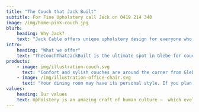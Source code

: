 ```yaml
---
title: "The Couch that Jack Built"
subtitle: For Fine Upholstery call Jack on 0419 214 348
image: /img/home-pink-couch.jpg
blurb:
    heading: Why Jack?
    text: "Jack Cable offers unique upholstery design for everyone who aspires to an unique couch. Our attention to detail will ensure that your furniture is of the highest quality and will do everything in our power to assure your happiness. Let us create an inviting space with soft furnishings. All cushions and throw rugs available; with different sizes, shapes and textured cushions you will create a layered look for indoor living space and outdoor zone."
intro:
    heading: "What we offer"
    text: "TheCouchThatJackBuilt is the ultimate spot in Glebe for couch and chair lovers; we offer fine upholstery service; we may start discussing your ideas and giving advices on the best way to renovate your couch, chairs and create a cohesive look. A great way to start is layering new cushions that will enhance a contemporary look."
products:
    - image: img/illustration-couch.svg
      text: "Confort and sylish couches are around the corner from Glebe Point road. Jack designs each couch with you to ensure an unique experience; you may have an existing couch with character that needs a finer fabric to bring it back to its glory days. There is no fit for all design, we try to find the right balance with most unique designer styles so that it will bring a new twist to our living room."
    - image: /img/illustration-office-chair.svg
      text: "Your dining room may have its personal style. If you plan on entertaining your guests around Christmas or the long holiday break, Jack will make sure your dining chair set is one to impress. A new design to shine a more elegant aesthetic is another alternative. Around your dining table or office space at home, we can create the right experience to keep you comfy through long. "
values:
    heading: Our values
    text: Upholstery is an amazing craft of human culture –  which evolved over centuries for padding and covering chairs, seats and sofas. We want to keep a tradition by using the best materials and fabrics, solid wood or webbed platform.
---
```



